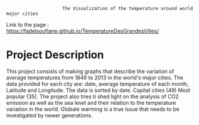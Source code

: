                          
                         The Visualization of the temperature around world major cities
  
  
  Link to the page : https://fadelsoufiane.github.io/TemperatureDesGrandesVilles/
          
# Project Description

This project consists of making graphs that describe the variation of average temperatures from 1849 to 2013 in the world's major cities. 
The data provided for each city are: date, average temperature of each month, Latitude and Longitude. 
The data is sorted by date. Capital cities (49) Most popular (35).
The project also tries ti shed light on the analysis of CO2 emission as well as the sea level and their relation to the temperature variation in the world.
Globale warming is a true issue that needs to be investigated by newer generations.
